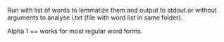Run with list of words to lemmatize them and output to stdout or without arguments to analyse i.txt (file with word list in same folder).

Alpha 1 == works for most regular word forms.